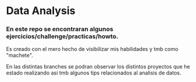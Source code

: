 # Data Analysis

### En este repo se encontraran algunos ejercicios/challenge/practicas/howto.

Es creado con el mero hecho de visibilizar mis habilidades y tmb como "machete".

En las distintas branches se podran observar los distintos proyectos que he estado realizando asi tmb algunos tips relacionados al analisis de datos.
